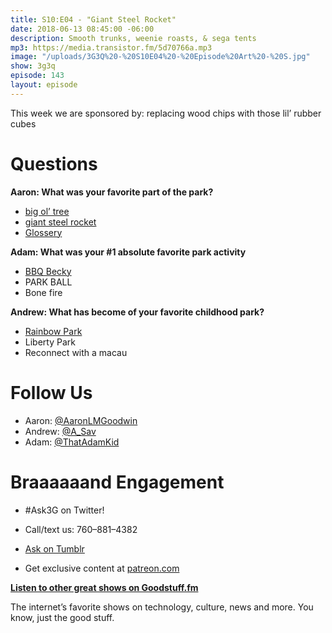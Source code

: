 ```yaml
---
title: S10:E04 - "Giant Steel Rocket"
date: 2018-06-13 08:45:00 -06:00
description: Smooth trunks, weenie roasts, & sega tents
mp3: https://media.transistor.fm/5d70766a.mp3
image: "/uploads/3G3Q%20-%20S10E04%20-%20Episode%20Art%20-%20S.jpg"
show: 3g3q
episode: 143
layout: episode
---
```


This week we are sponsored by: replacing wood chips with those lil’ rubber cubes

# Questions

**Aaron: What was your favorite part of the park?**

- [big ol’ tree](http://bit.ly/2y3yEU8)
- [giant steel rocket](http://bit.ly/2JzEUs3)
- [Glossery](https://www.aaastateofplay.com/glossary-of-terms/)

**Adam: What was your #1 absolute favorite park activity**

- [BBQ Becky](https://heavy.com/news/2018/05/jennifer-schulte-bbq-becky/)
- PARK BALL
- Bone fire

**Andrew: What has become of your favorite childhood park?**

- [Rainbow Park](https://imgur.com/gallery/EiTe8)
- Liberty Park
- Reconnect with a macau

# Follow Us

- Aaron: [@AaronLMGoodwin](http://twitter.com/aaronlmgoodwin)
- Andrew: [@A_Sav](http://twitter.com/a_sav)
- Adam: [@ThatAdamKid](http://twitter.com/thatadamkid)

# Braaaaaand Engagement

* #Ask3G on Twitter!

* Call/text us: 760–881–4382
* [Ask on Tumblr](http://3g3q.co/ask)
* Get exclusive content at [patreon.com](http://www.patreon.com/3g3q)

**[Listen to other great shows on Goodstuff.fm](http://goodstuff.fm/)**

The internet’s favorite shows on technology, culture, news and more. You know, just the good stuff.